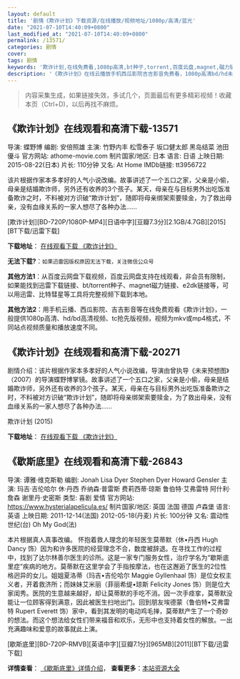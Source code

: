 ```yaml
---
layout: default
title: '剧情《欺诈计划》下载资源/在线播放/视频地址/1080p/高清/蓝光'
date: "2021-07-10T14:40:09+0800"
last_modified_at: "2021-07-10T14:40:09+0800"
permalink: /13571/
categories: 剧情
cover:
tags: 剧情
keywords: '欺诈计划,在线免费看,1080p高清,bt种子,torrent,百度云盘,magnet,磁力链,迅雷下载资源'
description: '《欺诈计划》在线云播放手机西瓜影院吉吉影音免费看，1080p高清bd/hd未删减完整版和tc抢先枪版，mkv/mp4格式，附带bt/torrent种子、magnet/磁力链、百度云盘、网盘资源迅雷下载链接'
---
```


>内容采集生成，如果链接失效，多试几个，页面最后有更多精彩视频！收藏本页（Ctrl+D)，以后再找不麻烦。


## 《欺诈计划》在线观看和高清下载-13571

导演: 蝶野博 编剧: 安倍照雄 主演: 竹野内丰 松雪泰子 坂口健太郎 黑岛结菜 池田優斗 官方网站: athome-movie.com 制片国家/地区: 日本 语言: 日语 上映日期: 2015-08-22(日本) 片长: 110分钟 又名: At Home IMDb链接: tt3956722

该片根据作家本多孝好的人气小说改编。故事讲述了一个五口之家，父亲是小偷，母亲是结婚欺诈师，另外还有收养的3个孩子。某天，母亲在与目标男外出吃饭准备欺诈之时，不料被对方识破“欺诈计划”，随即将母亲绑架索要赎金，为了救出母亲，没有血缘关系的一家人想尽了各种办法……


[欺诈计划][BD-720P/1080P-MP4][日语中字][豆瓣7.3分][2.1GB/4.7GB][2015][BT下载/迅雷下载]

**下载地址**： [在线观看下载 《欺诈计划》](https://www.btdx8.com/torrent/at_home_2015.html) 


**无法下载?**：`如果迅雷因版权原因无法下载，关注微信公众号 `

**其他方法1**：从百度云网盘下载视频，百度云网盘支持在线观看，非会员有限制，如果能找到迅雷下载链接、bt/torrent种子、magnet磁力链接、e2dk链接等，可以用迅雷、比特彗星等工具将完整视频下载到本地。

**其他方法2**：用手机云播、西瓜影院、吉吉影音等在线免费观看《欺诈计划》，一般提供1080p高清、hd/bd高清视频、tc抢先版视频，视频为mkv或mp4格式，不同站点视频质量和播放速度不同。


## 《欺诈计划》在线观看和高清下载-20271

剧情介绍：该片根据作家本多孝好的人气小说改编，导演由曾执导《未来预想图》（2007）的导演蝶野博掌镜。故事讲述了一个五口之家，父亲是小偷，母亲是结婚欺诈师，另外还有收养的3个孩子。某天，母亲在与目标男外出吃饭准备欺诈之时，不料被对方识破“欺诈计划”，随即将母亲绑架索要赎金，为了救出母亲，没有血缘关系的一家人想尽了各种办法……


欺诈计划 (2015)

**下载地址**： [在线观看下载 《欺诈计划》](https://www.btbtdy.me/btdy/dy1939.html) 


## 《歇斯底里》在线观看和高清下载-26843

导演: 谭雅·维克斯勒 编剧: Jonah Lisa Dyer Stephen Dyer Howard Gensler 主演: 玛吉·吉伦哈尔 休·丹西 乔纳森·普雷斯 费莉西蒂·琼斯 鲁伯特·艾弗雷特 阿什利·詹森 谢里丹·史密斯 类型: 喜剧 爱情 官方网站: https://www.hysterialapelicula.es/ 制片国家/地区: 英国 法国 德国 卢森堡 语言: 英语 上映日期: 2011-12-14(法国) 2012-05-18(丹麦) 片长: 100分钟 又名: 震动性世纪(台) Oh My God(法)

本片根据真人真事改编。 怀抱着救人理念的年轻医生莫蒂默（休•丹西 Hugh Dancy 饰）因为和许多医院的经营理念不合，数度被辞退。在寻找工作的过程中，找到了达尔林善尔医生的诊所。这是一家专门服务女性，治疗学名为“歇斯底里症”疾病的地方。莫蒂默在这里学会了手指按摩法，也在这邂逅了医生的2位性格迥异的女儿。姐姐夏洛蒂（玛吉•吉伦哈尔 Maggie Gyllenhaal 饰）是位女权主义者，开着救济所；而妹妹艾米丽（菲丽希缇•琼斯 Felicity Jones 饰）则是位大家闺秀。医院的生意越来越好，却让莫蒂默的手吃不消。因一次手痉挛，莫蒂默没能让一位顾客得到满意，因此被医生扫地出门。回到朋友埃德蒙（鲁伯特•艾弗雷特 Rupert Everett 饰）家中，看到其发明的电动鸡毛掸，莫蒂默产生了一个奇妙的想法。而这个想法给女性们带来福音和欢乐，无形中也支持着女性的解放。一出充满趣味和爱意的故事就此上演。


[歇斯底里][BD-720P-RMVB][英语中字][豆瓣7.1分][965MB][2011][BT下载/迅雷下载]

**详情查看**： [《歇斯底里》详情介绍](/movie/26843/)， **查看更多**：[本站资源大全](/movie/t/all/)

